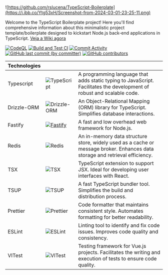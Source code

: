 ![https://github.com/rslucena/TypeScript-Boilerplate](https://i.ibb.co/Ytg53xH/Screenshot-from-2024-03-01-23-25-11.png)

Welcome to the TypeScript Boilerplate project! Here you'll find comprehensive information about this minimalistic project template/boilerplate designed to kickstart Node.js back-end applications in TypeScript. [Veja a Wiki agora](https://github.com/rslucena/TypeScript-Boilerplate/wiki)

[![CodeQL](https://github.com/rslucena/Template-Typescript/actions/workflows/check.codeql.yml/badge.svg)](https://github.com/rslucena/Template-Typescript/actions/workflows/check.codeql.yml)   [![Build and Test CI](https://github.com/rslucena/Template-Typescript/actions/workflows/build.nodejs.yml/badge.svg)](https://github.com/rslucena/Template-Typescript/actions/workflows/build.nodejs.yml)   [![Commit Activity](https://img.shields.io/github/commit-activity/t/rslucena/Template-Typescript)](https://github.com/rslucena/Template-Typescript/pulse)   [![GitHub last commit (by committer)](https://img.shields.io/github/last-commit/rslucena/Template-Typescript?link=https%3A%2F%2Fgithub.com%2Frslucena%2FTemplate-Typescript%2Fcommits%2Fmain%2F)](https://github.com/rslucena/Template-Typescript/graphs/code-frequency)   [![GitHub contributors](https://img.shields.io/github/contributors/rslucena/Template-Typescript)](https://github.com/rslucena/Template-Typescript/graphs/contributors)


| Technologies   |                                                                                            |                                                                                                                                                   |
|--------------|------------------------------------------------------------------------------------------------|--------------------------------------------------------------------------------------------------------------------------------------------------------------|
| Typescript   | ![TypeScript](https://img.shields.io/badge/-TypeScript-3178C6?logo=typescript&logoColor=white) | A programming language that adds static typing to JavaScript. Facilitates the development of robust and scalable code.                                      |
| Drizzle-ORM  | ![Drizzle-ORM](https://img.shields.io/badge/-Drizzle--ORM-3178C6?logo=typescript&logoColor=white) | An Object-Relational Mapping (ORM) library for TypeScript. Simplifies database interactions.                                                                 |
| Fastify      | [![Fastify](https://img.shields.io/badge/-Fastify-202020?logo=fastify&logoColor=white)](https://www.fastify.io/) | A fast and low overhead web framework for Node.js.                                                                                                           |
| Redis        | ![Redis](https://img.shields.io/badge/-Redis-DC382D?logo=redis&logoColor=white)                | An in-memory data structure store, widely used as a cache or message broker. Enhances data storage and retrieval efficiency.                                 |
| TSX          | ![TSX](https://img.shields.io/badge/-TSX-3178C6?logo=react&logoColor=white)                    | TypeScript extension to support JSX. Ideal for developing user interfaces with React.                                                                        |
| TSUP         | ![TSUP](https://img.shields.io/badge/-TSUP-3178C6?logo=typescript&logoColor=white)             | A fast TypeScript bundler tool. Simplifies the build and distribution process.                                                                               |
| Prettier     | ![Prettier](https://img.shields.io/badge/-Prettier-F7B93E?logo=prettier&logoColor=black)       | Code formatter that maintains consistent style. Automates formatting for better readability.                                                                  |
| ESLint       | ![ESLint](https://img.shields.io/badge/-ESLint-4B32C3?logo=eslint&logoColor=white)             | Linting tool to identify and fix code issues. Improves code quality and consistency.                                                                          |
| VITest       | ![VITest](https://img.shields.io/badge/-VITest-41B883?logo=vue.js&logoColor=white)             | Testing framework for Vue.js projects. Facilitates the writing and execution of tests to ensure code quality.                                                  |

